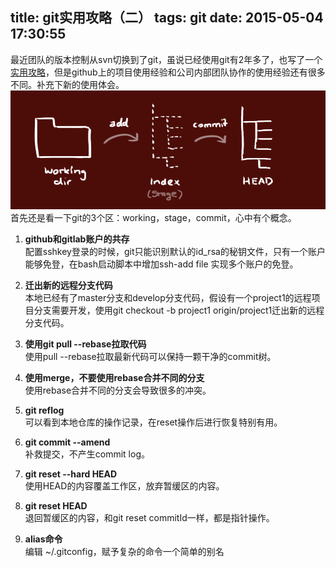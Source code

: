 title: git实用攻略（二）
tags: git
date: 2015-05-04 17:30:55
---

最近团队的版本控制从svn切换到了git，虽说已经使用git有2年多了，也写了一个[实用攻略](http://minotaursu.com/2014/07/01/git%E5%AE%9E%E7%94%A8%E6%94%BB%E7%95%A5/)，但是github上的项目使用经验和公司内部团队协作的使用经验还有很多不同。补充下新的使用体会。
![](http://raw.githubusercontent.com/minotaursu/minotaursu.github.io/source/images/gitflow.png?imageView/1/w/670/h/280)
首先还是看一下git的3个区：working，stage，commit，心中有个概念。

1. **github和gitlab账户的共存**   
配置sshkey登录的时候，git只能识别默认的id_rsa的秘钥文件，只有一个账户能够免登，在bash启动脚本中增加ssh-add file 实现多个账户的免登。

2. **迁出新的远程分支代码**   
本地已经有了master分支和develop分支代码，假设有一个project1的远程项目分支需要开发，使用git checkout -b project1 origin/project1迁出新的远程分支代码。

3. **使用git pull --rebase拉取代码**   
使用pull --rebase拉取最新代码可以保持一颗干净的commit树。

4. **使用merge，不要使用rebase合并不同的分支**  
使用rebase合并不同的分支会导致很多的冲突。 

5. **git reflog**  
可以看到本地仓库的操作记录，在reset操作后进行恢复特别有用。

6. **git commit --amend**   
补救提交，不产生commit log。

7. **git reset --hard HEAD**  
使用HEAD的内容覆盖工作区，放弃暂缓区的内容。

8. **git reset HEAD**  
退回暂缓区的内容，和git reset commitId一样，都是指针操作。

9. **alias命令**  
编辑 ~/.gitconfig，赋予复杂的命令一个简单的别名

